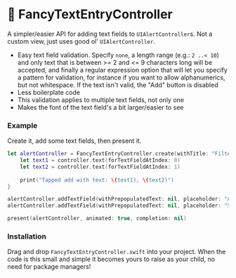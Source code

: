 # 🍅 FancyTextEntryController

A simpler/easier API for adding text fields to `UIAlertController`s. Not a custom view, just uses good ol' `UIAlertController`.

- Easy text field validation. Specify `none`, a length range (e.g.: `2 ..< 10`) and only text that is between >= 2 and <= 9 characters long will be accepted, and finally a regular expression option that will let you specify a pattern for validation, for instance if you want to allow alphanumerics, but not whitespace. If the text isn't valid, the "Add" button is disabled
- Less boilerplate code
- This validation applies to multiple text fields, not only one
- Makes the font of the text field's a bit larger/easier to see

### Example

Create it, add some text fields, then present it.

```swift
let alertController = FancyTextEntryController.create(withTitle: "Filter Criteria") { controller in
    let text1 = controller.text(forTextFieldAtIndex: 0)
    let text2 = controller.text(forTextFieldAtIndex: 1)
    
    print("Tapped add with text: \(text1), \(text2)")
}

alertController.addTextField(withPrepopulatedText: nil, placeholder: "Author", validation: .regex(pattern: #"^\w+$"#, lengthRange: 2 ..< 25), keyboardType: .default)
alertController.addTextField(withPrepopulatedText: nil, placeholder: "Subreddit", validation: .regex(pattern: #"^\w+$"#, lengthRange: 2 ..< 25), keyboardType: .default)

present(alertController, animated: true, completion: nil)
```

### Installation

Drag and drop `FancyTextEntryController.swift` into your project. When the code is this small and simple it becomes yours to raise as your child, no need for package managers!
